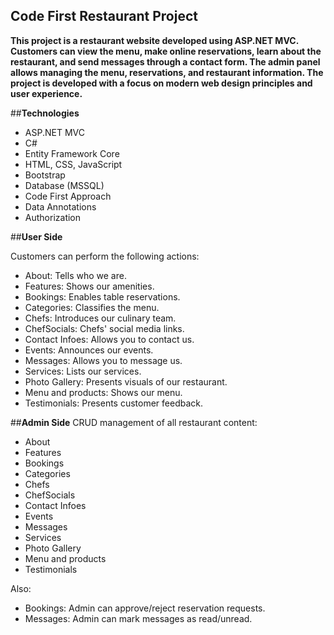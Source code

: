 ## Code First  Restaurant Project

__This project is a restaurant website developed using ASP.NET MVC. Customers can view the menu, make online reservations, learn about the restaurant, and send messages through a contact form. The admin panel allows managing the menu, reservations, and restaurant information. The project is developed with a focus on modern web design principles and user experience.__

##__Technologies__

* ASP.NET MVC
* C#
* Entity Framework Core 
* HTML, CSS, JavaScript
* Bootstrap 
* Database (MSSQL)
* Code First Approach
* Data Annotations
* Authorization

##__User Side__

Customers can perform the following actions:

* About: Tells who we are.
* Features: Shows our amenities.
* Bookings: Enables table reservations.
* Categories: Classifies the menu.
* Chefs: Introduces our culinary team.
* ChefSocials: Chefs' social media links.
* Contact Infoes: Allows you to contact us.
* Events: Announces our events.
* Messages: Allows you to message us.
* Services: Lists our services.
* Photo Gallery: Presents visuals of our restaurant.
* Menu and products: Shows our menu.
* Testimonials: Presents customer feedback.

##__Admin Side__
CRUD management of all restaurant content:

* About
* Features
* Bookings
* Categories
* Chefs
* ChefSocials
* Contact Infoes
* Events
* Messages
* Services
* Photo Gallery
* Menu and products
* Testimonials

Also:
* Bookings: Admin can approve/reject reservation requests.
* Messages: Admin can mark messages as read/unread.


